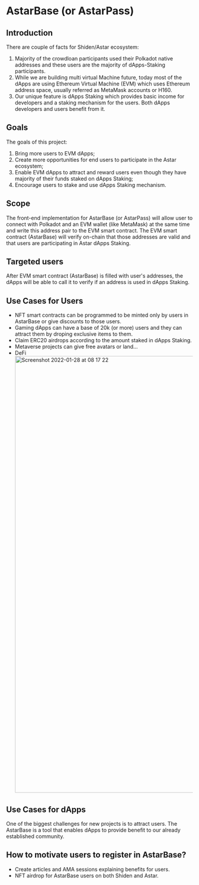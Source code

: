 # AstarBase (or AstarPass)

## Introduction

There are couple of facts for Shiden/Astar ecosystem:

1. Majority of the crowdloan participants used their Polkadot native addresses and these users are the majority of dApps-Staking participants.
2. While we are building multi virtual Machine future, today most of the dApps are using Ethereum Virtual Machine (EVM) which uses Ethereum address space, usually referred as MetaMask accounts or H160.
3. Our unique feature is dApps Staking which provides basic income for developers and a staking mechanism for the users. Both dApps developers and users benefit from it.

## Goals

The goals of this project:

1. Bring more users to EVM dApps;
2. Create more opportunities for end users to participate in the Astar ecosystem;
3. Enable EVM dApps to attract and reward users even though they have majority of their funds staked on dApps Staking;
4. Encourage users to stake and use dApps Staking mechanism.

## Scope

The front-end implementation for AstarBase (or AstarPass) will allow user to connect with Polkadot and an EVM wallet (like MetaMask) at the same time and write this address pair to the EVM smart contract.
The EVM smart contract (AstarBase) will verify on-chain that those addresses are valid and that users are participating in Astar dApps Staking.

## Targeted users

After EVM smart contract (AstarBase) is filled with user's addresses, the dApps will be able to call it to verify if an address is used in dApps Staking.

## Use Cases for Users

- NFT smart contracts can be programmed to be minted only by users in AstarBase or give discounts to those users.
- Gaming dApps can have a base of 20k (or more) users and they can attract them by droping exclusive items to them.
- Claim ERC20 airdrops according to the amount staked in dApps Staking.
- Metaverse projects can give free avatars or land...
- DeFi
  <img width="1178" alt="Screenshot 2022-01-28 at 08 17 22" src="https://user-images.githubusercontent.com/34627453/155833798-dd2ef250-f598-4e73-b00c-cd90b813b8e6.png">

## Use Cases for dApps

One of the biggest challenges for new projects is to attract users. The AstarBase is a tool that enables dApps to provide benefit to our already established community.

## How to motivate users to register in AstarBase?

- Create articles and AMA sessions explaining benefits for users.
- NFT airdrop for AstarBase users on both Shiden and Astar.
